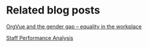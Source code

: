 # Related blog posts

[OrgVue and the gender gap – equality in the workplace](http://blog.orgvue.com/orgvue-and-the-gender-gap-equality-in-the-workplace/)

[Staff Performance Analysis](
http://blog.orgvue.com/staff-performance-analysis/)

